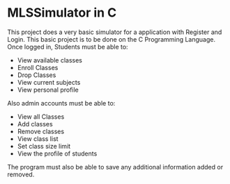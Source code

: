 # MLSSimulator in C

This project does a very basic simulator for a application with Register and Login.
This basic project is to be done on the C Programming Language.
Once logged in, Students must be able to:
  * View available classes
  * Enroll Classes
  * Drop Classes 
  * View current subjects
  * View personal profile

Also admin accounts must be able to:
  * View all Classes
  * Add classes 
  * Remove classes
  * View class list
  * Set class size limit
  * View the profile of students

The program must also be able to save any additional information added or removed.

